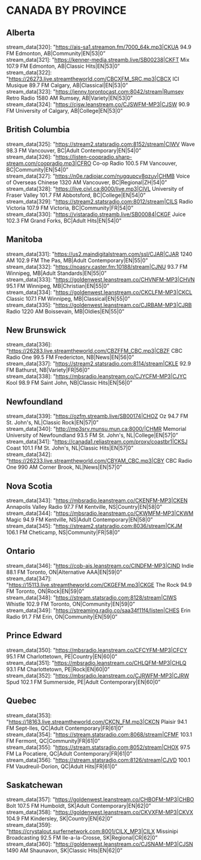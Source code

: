 # CANADA BY PROVINCE
## Alberta
 stream_data[320]: "https://ais-sa1.streamon.fm/7000_64k.mp3|CKUA 94.9 FM Edmonton, AB|Community|EN|53|0”  
 stream_data[321]: "https://kenner-media.streamb.live/SB00238|CKFT Mix 107.9 FM Edmonton, AB|Classic Hits|EN|53|0”  
 stream_data[322]: "https://26273.live.streamtheworld.com/CBCXFM_SRC.mp3|CBCX ICI Musique 89.7 FM Calgary, AB|Classical|EN|53|0”  
 stream_data[323]: "https://jenny.torontocast.com:8042/stream|Rumsey Retro Radio 1580 AM Rumsey, AB|Variety|EN|53|0”  
 stream_data[324]: "https://cjsw.leanstream.co/CJSWFM-MP3|CJSW 90.9 FM University of Calgary, AB|College|EN|53|0”  
## British Columbia
 stream_data[325]: "https://stream2.statsradio.com:8152/stream|CIWV Wave 98.3 FM Vancouver, BC|Adult Contemporary|EN|54|0”  
 stream_data[326]: "https://listen-coopradio.sharp-stream.com/coopradio.mp3|CFRO Co-op Radio 100.5 FM Vancouver, BC|Community|EN|54|0”  
 stream_data[327]: "https://n0e.radiojar.com/nugqupcv8qzuv|CHMB Voice of Overseas Chinese 1320 AM Vancouver, BC|Regional|ZH|54|0”  
 stream_data[328]: "https://live.civl.ca:8000/live.mp3|CIVL University of Fraser Valley 101.7 FM Abbotsford, BC|College|EN|54|0”  
 stream_data[329]: "https://stream2.statsradio.com:8012/stream|CILS Radio Victoria 107.9 FM Victoria, BC|Community|FR|54|0”  
 stream_data[330]: "https://vistaradio.streamb.live/SB00084|CKGF Juice 102.3 FM Grand Forks, BC|Adult Hits|EN|54|0”  
## Manitoba
 stream_data[331]: "https://us2.maindigitalstream.com/ssl/CJAR|CJAR 1240 AM 102.9 FM The Pas, MB|Adult Contemporary|EN|55|0”  
 stream_data[332]: "https://noasrv.caster.fm:10188/stream|CJNU 93.7 FM Winnipeg, MB|Adult Standards|EN|55|0”  
 stream_data[333]: "https://goldenwest.leanstream.co/CHVNFM-MP3|CHVN 95.1 FM Winnipeg, MB|Christian|EN|55|0”  
 stream_data[334]: "https://goldenwest.leanstream.co/CKCLFM-MP3|CKCL Classic 107.1 FM Winnipeg, MB|Classical|EN|55|0”  
 stream_data[335]: "https://goldenwest.leanstream.co/CJRBAM-MP3|CJRB Radio 1220 AM Boissevain, MB|Oldies|EN|55|0”  
## New Brunswick
 stream_data[336]: "https://26283.live.streamtheworld.com/CBZFFM_CBC.mp3|CBZF CBC Radio One 99.5 FM Fredericton, NB|News|EN|56|0”  
 stream_data[337]: "https://stream2.statsradio.com:8114/stream|CKLE 92.9 FM Bathurst, NB|Variety|FR|56|0”  
 stream_data[338]: "https://mbsradio.leanstream.co/CJYCFM-MP3|CJYC Kool 98.9 FM Saint John, NB|Classic Hits|EN|56|0”  
## Newfoundland
 stream_data[339]: "https://ozfm.streamb.live/SB00174|CHOZ Oz 94.7 FM St. John's, NL|Classic Rock|EN|57|0”  
 stream_data[340]: "http://mp3srv.munsu.mun.ca:8000/|CHMR Memorial University of Newfoundland 93.5 FM St. John's, NL|College|EN|57|0”  
 stream_data[341]: "https://canada1.reliastream.com/proxy/coastbr1|CKSJ Coast 101.1 FM St. John's, NL|Classic Hits|EN|57|0”  
 stream_data[342]: "https://26233.live.streamtheworld.com/CBYAM_CBC.mp3|CBY CBC Radio One 990 AM Corner Brook, NL|News|EN|57|0”  
## Nova Scotia
 stream_data[343]: "https://mbsradio.leanstream.co/CKENFM-MP3|CKEN Annapolis Valley Radio 97.7 FM Kentville, NS|Country|EN|58|0”  
 stream_data[344]: "https://mbsradio.leanstream.co/CKWMFM-MP3|CKWM Magic 94.9 FM Kentville, NS|Adult Contemporary|EN|58|0”  
 stream_data[345]: "https://stream2.statsradio.com:8036/stream|CKJM 106.1 FM Cheticamp, NS|Community|FR|58|0”  
## Ontario
 stream_data[346]: "https://cob-ais.leanstream.co/CINDFM-MP3|CIND Indie 88.1 FM Toronto, ON|Alternative AAA|EN|59|0”  
 stream_data[347]: "https://15113.live.streamtheworld.com/CKGEFM.mp3|CKGE The Rock 94.9 FM Toronto, ON|Rock|EN|59|0”  
 stream_data[348]: "https://stream.statsradio.com:8128/stream|CIWS Whistle 102.9 FM Toronto, ON|Community|EN|59|0”  
 stream_data[349]: "https://streaming.radio.co/saa34f11f4/listen|CHES Erin Radio 91.7 FM Erin, ON|Community|EN|59|0”  
## Prince Edward
 stream_data[350]: "https://mbsradio.leanstream.co/CFCYFM-MP3|CFCY 95.1 FM Charlottetown, PE|Country|EN|60|0”  
 stream_data[351]: "https://mbsradio.leanstream.co/CHLQFM-MP3|CHLQ 93.1 FM Charlottetown, PE|Rock|EN|60|0”  
 stream_data[352]: "https://mbsradio.leanstream.co/CJRWFM-MP3|CJRW Spud 102.1 FM Summerside, PE|Adult Contemporary|EN|60|0”  
## Quebec
 stream_data[353]: "https://18163.live.streamtheworld.com/CKCN_FM.mp3|CKCN Plaisir 94.1 FM Sept-Iles, QC|Adult Contemporary|FR|61|0”  
 stream_data[354]: "https://stream.statsradio.com:8068/stream|CFMF 103.1 FM Fermont, QC|Community|FR|61|0”  
 stream_data[355]: "https://stream.statsradio.com:8052/stream|CHOX 97.5 FM La Pocatiere, QC|Adult Contemporary|FR|61|0”  
 stream_data[356]: "https://stream.statsradio.com:8126/stream|CJVD 100.1 FM Vaudreuil-Dorion, QC|Adult Hits|FR|61|0”  
## Saskatchewan
 stream_data[357]: "https://goldenwest.leanstream.co/CHBOFM-MP3|CHBO Bolt 107.5 FM Humboldt, SK|Adult Contemporary|EN|62|0”  
 stream_data[358]: "https://goldenwest.leanstream.co/CKVXFM-MP3|CKVX 104.9 FM Kindersley, SK|Country|EN|62|0”  
 stream_data[359]: "https://crystalout.surfernetwork.com:8001/CILX_MP3|CILX Missinipi Broadcasting 92.5 FM Ile-a-la-Crosse, SK|Regional|CR|62|0”  
 stream_data[360]: "https://goldenwest.leanstream.co/CJSNAM-MP3|CJSN 1490 AM Shaunavon, SK|Classic Hits|EN|62|0”  
